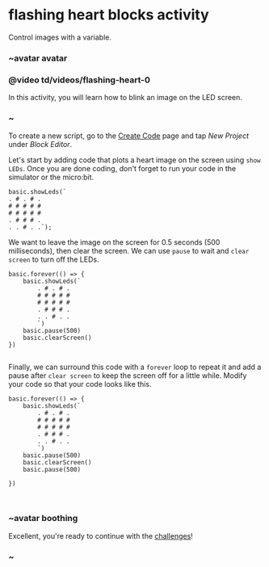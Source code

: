 # flashing heart blocks activity

Control images with a variable.

### ~avatar avatar

### @video td/videos/flashing-heart-0

In this activity, you will learn how to blink an image on the LED screen.

### ~

To create a new script, go to the [Create Code](/create-code) page and tap *New Project* under *Block Editor*.

Let's start by adding code that plots a heart image on the screen using `show LEDs`. Once you are done coding, don't forget to run your code in the simulator or the micro:bit.


```blocks
basic.showLeds(`
. # . # .
# # # # #
# # # # #
. # # # .
. . # . .`);
```

We want to leave the image on the screen for 0.5 seconds (500 milliseconds), then clear the screen. We can use `pause` to wait and `clear screen` to turn off the LEDs.


```blocks
basic.forever(() => {
    basic.showLeds(`
        . # . # .
        # # # # #
        # # # # #
        . # # # .
        . . # . .
        `)
    basic.pause(500)
    basic.clearScreen()
})


```


Finally, we can surround this code with a `forever` loop to repeat it and add a pause after `clear screen` to keep the screen off for a little while. Modify your code so that your code looks like this.


```blocks
basic.forever(() => {
    basic.showLeds(`
        . # . # .
        # # # # #
        # # # # #
        . # # # .
        . . # . .
        `)
    basic.pause(500)
    basic.clearScreen()
    basic.pause(500)

})



```


### ~avatar boothing

Excellent, you're ready to continue with the [challenges](/lessons/flashing-heart/challenges)!

### ~

